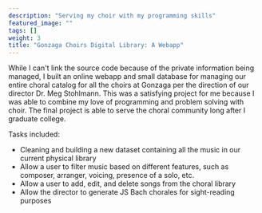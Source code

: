 ```yaml
---
description: "Serving my choir with my programming skills"
featured_image: ""
tags: []
weight: 3
title: "Gonzaga Choirs Digital Library: A Webapp"
---
```


While I can't link the source code because of the private information being managed, I built an online webapp and small database for managing our entire choral catalog for all the choirs at Gonzaga per the direction of our director Dr. Meg Stohlmann. This was a satisfying project for me because I was able to combine my love of programming and problem solving with choir. The final project is able to serve the choral community long after I graduate college. 

Tasks included:

* Cleaning and building a new dataset containing all the music in our current physical library
* Allow a user to filter music based on different features, such as composer, arranger, voicing, presence of a solo, etc.
* Allow a user to add, edit, and delete songs from the choral library
* Allow the director to generate JS Bach chorales for sight-reading purposes